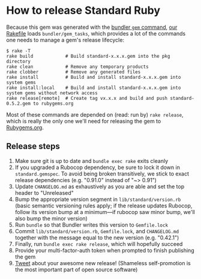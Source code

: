 # How to release Standard Ruby

Because this gem was generated with the [bundler `gem`
command](https://bundler.io/man/bundle-gem.1.html), [our Rakefile](/Rakefile)
loads `bundler/gem_tasks`, which provides a lot of the commands one needs
to manage a gem's release lifecycle:

```
$ rake -T
rake build            # Build standard-x.x.x.gem into the pkg directory
rake clean            # Remove any temporary products
rake clobber          # Remove any generated files
rake install          # Build and install standard-x.x.x.gem into system gems
rake install:local    # Build and install standard-x.x.x.gem into system gems without network access
rake release[remote]  # Create tag vx.x.x and build and push standard-0.5.2.gem to rubygems.org
```

Most of these commands are depended on (read: run by) `rake release`, which is
really the only one we'll need for releasing the gem to
[Rubygems.org](https://rubygems.org/gems/standard).

## Release steps

1. Make sure git is up to date and `bundle exec rake` exits cleanly
1. If you upgraded a Rubocop dependency, be sure to lock it down in
   `standard.gemspec`. To avoid being broken transitively, we stick to exact
   release dependencies (e.g. "0.91.0" instead of "~> 0.91")
1. Update `CHANGELOG.md` as exhaustively as you are able and set the top header
   to "Unreleased"
1. Bump the appropriate version segment in `lib/standard/version.rb` (basic
   semantic versioning rules apply; if the release updates Rubocop, follow its
   version bump at a minimum—if rubocop saw minor bump, we'll also bump the
   minor version)
1. Run `bundle` so that Bundler writes this version to `Gemfile.lock`
1. Commit `lib/standard/version.rb`, `Gemfile.lock`, and `CHANGELOG.md` together
   with the message equal to the new version (e.g. "0.42.1")
1. Finally, run `bundle exec rake release`, which will hopefully succeed
1. Provide your multi-factor-auth token when prompted to finish publishing the
   gem
1. [Tweet](https://twitter.com) about your awesome new release! (Shameless
   self-promotion is the most important part of open source software)

